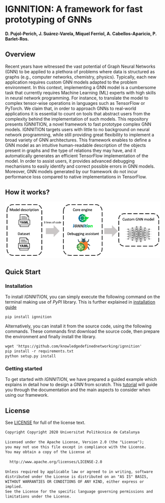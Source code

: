 # IGNNITION: A framework for fast prototyping of GNNs
#### D. Pujol-Perich, J. Suárez-Varela, Miquel Ferriol, A. Cabellos-Aparicio, P. Barlet-Ros.
 
## Overview
Recent years have witnessed the vast potential of Graph Neural Networks (GNN) to be applied to a plethora of problems where data is structured as graphs (e.g., computer networks, chemistry, physics). Typically, each new application requires custom GNN models adapted to the problem environment. In this context, implementing a GNN model is a cumbersome task that currently requires Machine Learning (ML) experts with high skills in neural network programming. For instance, to translate the model to complex tensor-wise operations in languages such as TensorFlow or PyTorch. We claim that, in order to approach GNNs to real-world applications it is essential to count on tools that abstract users from the complexity behind the implementation of such models. This repository presents IGNNITION, a novel framework to fast prototype complex GNN models. IGNNITION targets users with little to no background on neural network programming, while still providing great flexibility to implement a broad variety of GNN architectures. This framework enables to define a GNN model as an intuitive human-readable description of the objects present in graphs and the type of relations they may have, and it automatically generates an efficient TensorFlow implementation of the model. In order to assist users, it provides advanced debugging mechanisms to easily identify and correct possible errors in GNN models. Moreover, GNN models generated by our framework do not incur performance loss compared to native implementations in TensorFlow.
 
 ## How it works?
 <p align="center"> 
  <img src="/assets/workflow.png" width="900" alt>
</p>

## Quick Start
### Installation
To install *IGNNITION*, you can simply execute the following command on the terminal making use of *PyPI* library. This is further explained in [installation guide](https://wwww.ignnition.net)
```
pip install ignnition
```
Alternatively, you can install it from the source code, using the following commands. These commands first download the source code, then prepare the environment and finally install the library.

```
wget 'https://github.com/knowledgedefinednetworking/ignnition'
pip install -r requirements.txt
python setup.py install
```

### Getting started
To get started with *IGNNITION*, we have prepared a guided example which explains in detail how to design a *GNN* from scratch.
This [tutorial](https://wwww.ignnition.net) will guide you through the documentation and the main aspects to consider when using our framework.


## License
See [LICENSE](LICENSE) for full of the license text.

```
Copyright Copyright 2020 Universitat Politècnica de Catalunya

Licensed under the Apache License, Version 2.0 (the "License");
you may not use this file except in compliance with the License.
You may obtain a copy of the License at

  http://www.apache.org/licenses/LICENSE-2.0

Unless required by applicable law or agreed to in writing, software
distributed under the License is distributed on an "AS IS" BASIS,
WITHOUT WARRANTIES OR CONDITIONS OF ANY KIND, either express or implied.
See the License for the specific language governing permissions and
limitations under the License.
```

